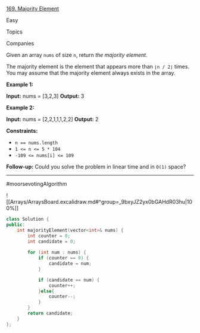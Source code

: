 [169. Majority Element](https://leetcode.com/problems/majority-element/)

Easy

Topics

Companies

Given an array `nums` of size `n`, return _the majority element_.

The majority element is the element that appears more than `⌊n / 2⌋` times. You may assume that the majority element always exists in the array.

**Example 1:**

**Input:** nums = [3,2,3]
**Output:** 3

**Example 2:**

**Input:** nums = [2,2,1,1,1,2,2]
**Output:** 2

**Constraints:**

- `n == nums.length`
- `1 <= n <= 5 * 104`
- `-109 <= nums[i] <= 109`

**Follow-up:** Could you solve the problem in linear time and in `O(1)` space?


--- 

#moorsevotingAlgorithm

![[Arrays/ArraysBoard.excalidraw.md#^group=_9bxyJZ2yx0bGAHdR03hu|100%]]

```cpp
class Solution {
public:
    int majorityElement(vector<int>& nums) {
        int counter = 0;
        int candidate = 0;
        
        for (int num : nums) {
            if (counter == 0) {
                candidate = num;
            }

            if (candidate == num) {
                counter++;
            }else{
                counter--;
            }
        }
        return candidate;
    }
};
```

